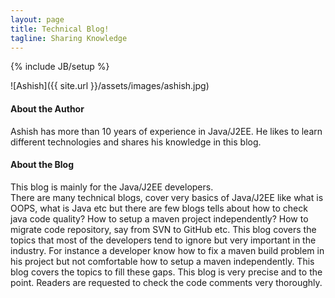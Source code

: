 ```yaml
---
layout: page
title: Technical Blog!
tagline: Sharing Knowledge
---
```

{% include JB/setup %} 

![Ashish]({{ site.url }}/assets/images/ashish.jpg)


#### About the Author

Ashish has more than 10 years of experience in Java/J2EE. He likes to learn different technologies and shares his knowledge in this blog.

  
#### About the Blog

This blog is mainly for the Java/J2EE developers.   
There are many technical blogs, cover very basics of Java/J2EE like what is OOPS, what is Java etc but there are few blogs tells about how to check java code quality? How to setup a maven project independently? How to migrate code repository, say from SVN to GitHub etc. This blog covers the topics that most of the developers tend to ignore but very important in the industry. For instance a developer know how to fix a maven build problem in his project but not comfortable how to setup a maven independently. This blog covers the topics to fill these gaps. This blog is very precise and to the point. Readers are requested to check the code comments very thoroughly.
